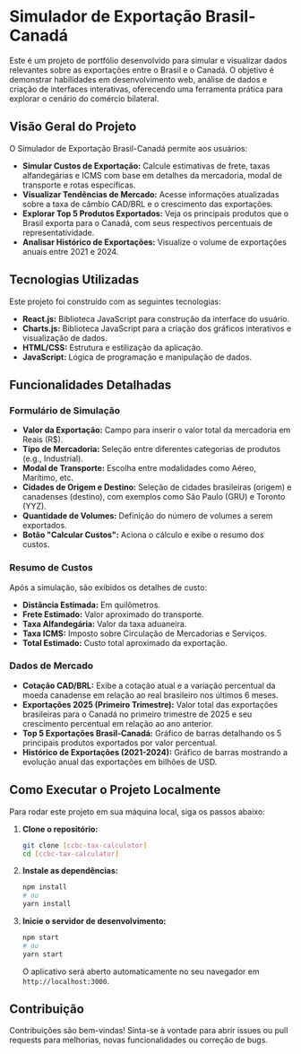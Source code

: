 # Simulador de Exportação Brasil-Canadá

Este é um projeto de portfólio desenvolvido para simular e visualizar dados relevantes sobre as exportações entre o Brasil e o Canadá. O objetivo é demonstrar habilidades em desenvolvimento web, análise de dados e criação de interfaces interativas, oferecendo uma ferramenta prática para explorar o cenário do comércio bilateral.

## Visão Geral do Projeto

O Simulador de Exportação Brasil-Canadá permite aos usuários:

* **Simular Custos de Exportação:** Calcule estimativas de frete, taxas alfandegárias e ICMS com base em detalhes da mercadoria, modal de transporte e rotas específicas.
* **Visualizar Tendências de Mercado:** Acesse informações atualizadas sobre a taxa de câmbio CAD/BRL e o crescimento das exportações.
* **Explorar Top 5 Produtos Exportados:** Veja os principais produtos que o Brasil exporta para o Canadá, com seus respectivos percentuais de representatividade.
* **Analisar Histórico de Exportações:** Visualize o volume de exportações anuais entre 2021 e 2024.

## Tecnologias Utilizadas

Este projeto foi construído com as seguintes tecnologias:

* **React.js:** Biblioteca JavaScript para construção da interface do usuário.
* **Charts.js:** Biblioteca JavaScript para a criação dos gráficos interativos e visualização de dados.
* **HTML/CSS:** Estrutura e estilização da aplicação.
* **JavaScript:** Lógica de programação e manipulação de dados.

## Funcionalidades Detalhadas

### Formulário de Simulação

* **Valor da Exportação:** Campo para inserir o valor total da mercadoria em Reais (R$).
* **Tipo de Mercadoria:** Seleção entre diferentes categorias de produtos (e.g., Industrial).
* **Modal de Transporte:** Escolha entre modalidades como Aéreo, Marítimo, etc.
* **Cidades de Origem e Destino:** Seleção de cidades brasileiras (origem) e canadenses (destino), com exemplos como São Paulo (GRU) e Toronto (YYZ).
* **Quantidade de Volumes:** Definição do número de volumes a serem exportados.
* **Botão "Calcular Custos":** Aciona o cálculo e exibe o resumo dos custos.

### Resumo de Custos

Após a simulação, são exibidos os detalhes de custo:

* **Distância Estimada:** Em quilômetros.
* **Frete Estimado:** Valor aproximado do transporte.
* **Taxa Alfandegária:** Valor da taxa aduaneira.
* **Taxa ICMS:** Imposto sobre Circulação de Mercadorias e Serviços.
* **Total Estimado:** Custo total aproximado da exportação.

### Dados de Mercado

* **Cotação CAD/BRL:** Exibe a cotação atual e a variação percentual da moeda canadense em relação ao real brasileiro nos últimos 6 meses.
* **Exportações 2025 (Primeiro Trimestre):** Valor total das exportações brasileiras para o Canadá no primeiro trimestre de 2025 e seu crescimento percentual em relação ao ano anterior.
* **Top 5 Exportações Brasil-Canadá:** Gráfico de barras detalhando os 5 principais produtos exportados por valor percentual.
* **Histórico de Exportações (2021-2024):** Gráfico de barras mostrando a evolução anual das exportações em bilhões de USD.

## Como Executar o Projeto Localmente

Para rodar este projeto em sua máquina local, siga os passos abaixo:

1.  **Clone o repositório:**
    ```bash
    git clone [ccbc-tax-calculator]
    cd [ccbc-tax-calculator]
    ```
2.  **Instale as dependências:**
    ```bash
    npm install
    # ou
    yarn install
    ```
3.  **Inicie o servidor de desenvolvimento:**
    ```bash
    npm start
    # ou
    yarn start
    ```
    O aplicativo será aberto automaticamente no seu navegador em `http://localhost:3000`.

## Contribuição

Contribuições são bem-vindas! Sinta-se à vontade para abrir issues ou pull requests para melhorias, novas funcionalidades ou correção de bugs.


